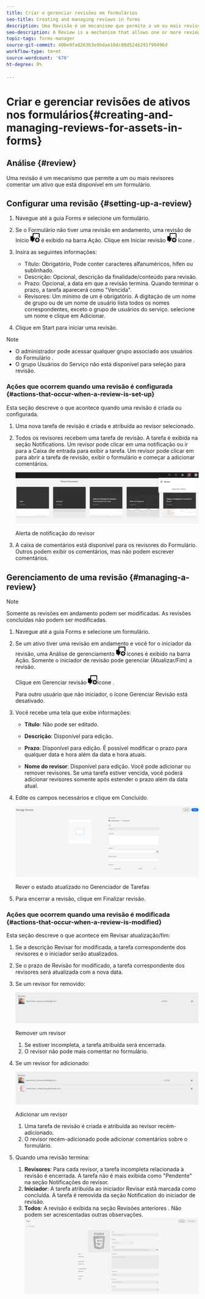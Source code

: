 ```yaml
---
title: Criar e gerenciar revisões em formulários
seo-title: Creating and managing reviews in forms
description: Uma Revisão é um mecanismo que permite a um ou mais revisores comentar um ativo que está disponível em um formulário.
seo-description: A Review is a mechanism that allows one or more reviewers to comment on an asset that is available in a form.
topic-tags: forms-manager
source-git-commit: 400e9fa0263b3e9bdae10dc80d524b291f99496d
workflow-type: tm+mt
source-wordcount: '670'
ht-degree: 0%

---
```


# Criar e gerenciar revisões de ativos nos formulários{#creating-and-managing-reviews-for-assets-in-forms}

## Análise {#review}

Uma revisão é um mecanismo que permite a um ou mais revisores comentar um ativo que está disponível em um formulário.

## Configurar uma revisão {#setting-up-a-review}

1. Navegue até a guia Forms e selecione um formulário.
1. Se o Formulário não tiver uma revisão em andamento, uma revisão de Início ![aem6forms_review_chat_comment](assets/aem6forms_review_chat_comment.png) é exibido na barra Ação. Clique em Iniciar revisão ![aem6forms_review_chat_comment](assets/aem6forms_review_chat_comment.png) ícone .
1. Insira as seguintes informações:

   * Título: Obrigatório, Pode conter caracteres alfanuméricos, hífen ou sublinhado.
   * Descrição: Opcional, descrição da finalidade/conteúdo para revisão.
   * Prazo: Opcional, a data em que a revisão termina. Quando terminar o prazo, a tarefa aparecerá como &quot;Vencida&quot;.
   * Revisores: Um mínimo de um é obrigatório. A digitação de um nome de grupo ou de um nome de usuário lista todos os nomes correspondentes, exceto o grupo de usuários do serviço. selecione um nome e clique em Adicionar.

1. Clique em Start para iniciar uma revisão.

>[!NOTE]
>
>* O administrador pode acessar qualquer grupo associado aos usuários do Formulário .
>* O grupo Usuários do Serviço não está disponível para seleção para revisão.


### Ações que ocorrem quando uma revisão é configurada {#actions-that-occur-when-a-review-is-set-up}

Esta seção descreve o que acontece quando uma revisão é criada ou configurada.

1. Uma nova tarefa de revisão é criada e atribuída ao revisor selecionado.
1. Todos os revisores recebem uma tarefa de revisão. A tarefa é exibida na seção Notifications. Um revisor pode clicar em uma notificação ou ir para a Caixa de entrada para exibir a tarefa. Um revisor pode clicar em para abrir a tarefa de revisão, exibir o formulário e começar a adicionar comentários.

   ![Alerta de notificação do revisor](assets/review-notification-img.png)

   Alerta de notificação do revisor

1. A caixa de comentários está disponível para os revisores do Formulário. Outros podem exibir os comentários, mas não podem escrever comentários.

## Gerenciamento de uma revisão {#managing-a-review}

>[!NOTE]
>
>Somente as revisões em andamento podem ser modificadas. As revisões concluídas não podem ser modificadas.

1. Navegue até a guia Forms e selecione um formulário.

1. Se um ativo tiver uma revisão em andamento e você for o iniciador da revisão, uma Análise de gerenciamento ![aem6forms_review_chat_comment](assets/aem6forms_review_chat_comment.png) ícones é exibido na barra Ação. Somente o iniciador de revisão pode gerenciar (Atualizar/Fim) a revisão.

   Clique em Gerenciar revisão ![aem6forms_review_chat_comment](assets/aem6forms_review_chat_comment.png)ícone .

   Para outro usuário que não iniciador, o ícone Gerenciar Revisão está desativado.

1. Você recebe uma tela que exibe informações:

   * **Título**: Não pode ser editado.

   * **Descrição**: Disponível para edição.

   * **Prazo**: Disponível para edição. É possível modificar o prazo para qualquer data e hora além da data e hora atuais.

   * **Nome do revisor**: Disponível para edição. Você pode adicionar ou remover revisores. Se uma tarefa estiver vencida, você poderá adicionar revisores somente após estender o prazo além da data atual.

1. Edite os campos necessários e clique em Concluído.

   ![Rever o estado atualizado no Gerenciador de Tarefas](assets/manage-review-img.png)

   Rever o estado atualizado no Gerenciador de Tarefas

1. Para encerrar a revisão, clique em Finalizar revisão.

### Ações que ocorrem quando uma revisão é modificada {#actions-that-occur-when-a-review-is-modified}

Esta seção descreve o que acontece em Revisar atualização/fim:

1. Se a descrição Revisar for modificada, a tarefa correspondente dos revisores e o iniciador serão atualizados.
1. Se o prazo de Revisão for modificado, a tarefa correspondente dos revisores será atualizada com a nova data.

1. Se um revisor for removido:

   ![Remover um revisor](assets/removeduser.png)

   Remover um revisor

   1. Se estiver incompleta, a tarefa atribuída será encerrada.
   1. O revisor não pode mais comentar no formulário.

1. Se um revisor for adicionado:

   ![Adicionar um revisor](assets/addedreviewer.png)

   Adicionar um revisor

   1. Uma tarefa de revisão é criada e atribuída ao revisor recém-adicionado.
   1. O revisor recém-adicionado pode adicionar comentários sobre o formulário.

1. Quando uma revisão termina:

   1. **Revisores**: Para cada revisor, a tarefa incompleta relacionada à revisão é encerrada. A tarefa não é mais exibida como &quot;Pendente&quot; na seção Notificações do revisor.
   1. **Iniciador**: A tarefa atribuída ao iniciador Revisar está marcada como concluída. A tarefa é removida da seção Notification do iniciador de revisão.
   1. **Todos**: A revisão é exibida na seção Revisões anteriores . Não podem ser acrescentadas outras observações.
      ![revisão concluída](assets/review-complete-imgg.png)


